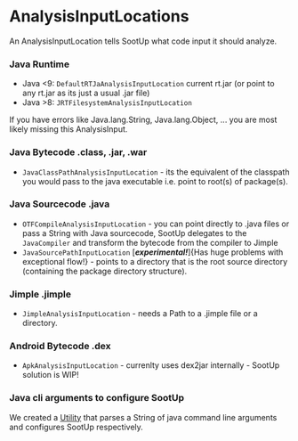# AnalysisInputLocations
An AnalysisInputLocation tells SootUp what code input it should analyze.

### Java Runtime
- Java <9: `DefaultRTJaAnalysisInputLocation` current rt.jar (or point to any rt.jar as its just a usual .jar file)
- Java >8: `JRTFilesystemAnalysisInputLocation`

If you have errors like Java.lang.String, Java.lang.Object, ... you are most likely missing this AnalysisInput.

### Java Bytecode .class, .jar, .war
- `JavaClassPathAnalysisInputLocation` - its the equivalent of the classpath you would pass to the java executable i.e. point to root(s) of package(s).

### Java Sourcecode .java
- `OTFCompileAnalysisInputLocation` - you can point directly to .java files or pass a String with Java sourcecode, SootUp delegates to the `JavaCompiler` and transform the bytecode from the compiler to Jimple
- `JavaSourcePathInputLocation` [***experimental!***]{Has huge problems with exceptional flow!} - points to a directory that is the root source directory (containing the package directory structure).

### Jimple .jimple
- `JimpleAnalysisInputLocation` - needs a Path to a .jimple file or a directory.

### Android Bytecode .dex
- `ApkAnalysisInputLocation` - currenlty uses dex2jar internally - SootUp solution is WIP!


### Java cli arguments to configure SootUp
We created a [Utility](tool_ux.md) that parses a String of java command line arguments and configures SootUp respectively.